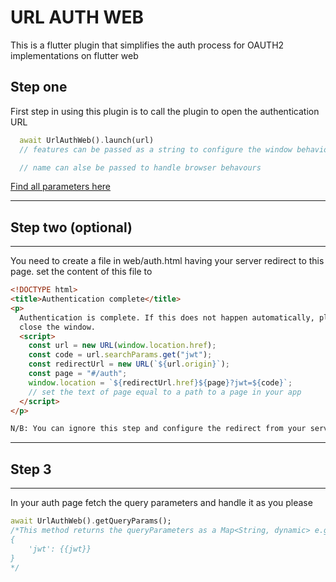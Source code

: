 # **URL AUTH WEB**

This is a flutter plugin that simplifies the auth process for OAUTH2 implementations on flutter web

## Step one

First step in using this plugin is to call the plugin to open the authentication URL

```dart
  await UrlAuthWeb().launch(url)
  // features can be passed as a string to configure the window behaviour

  // name can alse be passed to handle browser behavours
```

[Find all parameters here](https://developer.mozilla.org/en-US/docs/Web/API/Window/open)

---

## Step two (optional)

---

You need to create a file in web/auth.html having your server redirect to this page.
set the content of this file to

```html
<!DOCTYPE html>
<title>Authentication complete</title>
<p>
  Authentication is complete. If this does not happen automatically, please
  close the window.
  <script>
    const url = new URL(window.location.href);
    const code = url.searchParams.get("jwt");
    const redirectUrl = new URL(`${url.origin}`);
    const page = "#/auth";
    window.location = `${redirectUrl.href}${page}?jwt=${code}`;
    // set the text of page equal to a path to a page in your app
  </script>
</p>

N/B: You can ignore this step and configure the redirect from your server
```

---

## Step 3

---

In your auth page fetch the query parameters and handle it as you please

```dart
await UrlAuthWeb().getQueryParams();
/*This method returns the queryParameters as a Map<String, dynamic> e.g
{
    'jwt': {{jwt}}
}
*/
```
